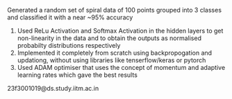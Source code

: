 Generated a random set of spiral data of 100 points grouped into 3 classes and classified it with a near ~95% accuracy

1. Used ReLu Activation and Softmax Activation in the hidden layers to get non-linearity in the data and to obtain the outputs as normalised probabilty distributions respectively 
2. Implemented it completely from scratch using backpropogation and updationg, without using libraries like tenserflow/keras or pytorch
3. Used ADAM optimiser that uses the concept of momentum and adaptive learning rates which gave the best results
<!--email_off-->23f3001019@ds.study.iitm.ac.in<!--/email_off-->

